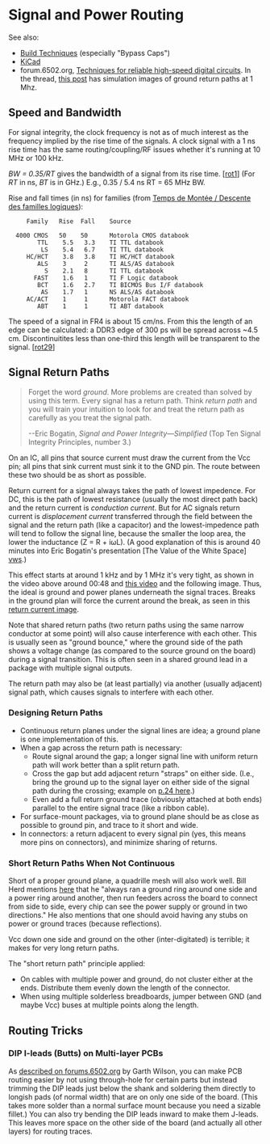 Signal and Power Routing
========================

See also:
- [Build Techniques](build-tech.md) (especially "Bypass Caps")
- [KiCad](KiCad.md)
- forum.6502.org, [Techniques for reliable high-speed digital circuits][f65
  2029]. In the thread, [this post][f65 80566] has simulation images of
  ground return paths at 1 Mhz.


Speed and Bandwidth
-------------------

For signal integrity, the clock frequency is not as of much interest as the
frequency implied by the rise time of the signals. A clock signal with a 1
ns rise time has the same routing/coupling/RF issues whether it's running
at 10 MHz or 100 kHz.

_BW = 0.35/RT_ gives the bandwidth of a signal from its rise time. [[rot1]]
(For _RT_ in ns, _BT_ is in GHz.) E.g., 0.35 / 5.4 ns RT = 65 MHz BW.


Rise and fall times (in ns) for families (from [Temps de Montée / Descente
des familles logiques][rft]):


         Family   Rise  Fall    Source

      4000 CMOS   50    50      Motorola CMOS databook
            TTL    5.5   3.3    TI TTL databook
             LS    5.4   6.7    TI TTL databook
         HC/HCT    3.8   3.8    TI HC/HCT databook
            ALS    3     2      TI ALS/AS databook
              S    2.1   8      TI TTL databook
           FAST    1.6   1      TI F Logic databook
            BCT    1.6   2.7    TI BICMOS Bus I/F databook
             AS    1.7   1      NS ALS/AS databook
         AC/ACT    1     1      Motorola FACT databook
            ABT    1     1      TI ABT databook

The speed of a signal in FR4 is about 15 cm/ns. From this the length of an
edge can be calculated: a DDR3 edge of 300 ps will be spread across ~4.5
cm. Discontinuitites less than one-third this length will be transparent to
the signal. [[rot29]]


Signal Return Paths
-------------------

> Forget the word _ground_. More problems are created than solved by using
> this term. Every signal has a return path. Think _return path_ and you
> will train your intuition to look for and treat the return path as
> carefully as you treat the signal path.
>
>   --Eric Bogatin, _Signal and Power Integrity—Simplified_
>     (Top Ten Signal Integrity Principles, number 3.)


On an IC, all pins that source current must draw the current from the Vcc
pin; all pins that sink current must sink it to the GND pin. The route
between these two should be as short as possible.

Return current for a signal always takes the path of lowest impedence. For
DC, this is the path of lowest resistance (usually the most direct path
back) and the return current is _conduction current_. But for AC signals
return current is _displacement current_ transferred through the field
between the signal and the return path (like a capacitor) and the
lowest-impedence path will tend to follow the signal line, because the
smaller the loop area, the lower the inductance (Z = R + iωL). (A good
explanation of this is around 40 minutes into Eric Bogatin's presentation
[The Value of the White Space] [vws].)

This effect starts at around 1 kHz and by 1 MHz it's very tight, as shown
in the video above around 00:48 and [this video][feranec] and the following
image. Thus, the ideal is ground and power planes underneath the signal
traces. Breaks in the ground plan will force the current around the break,
as seen in this [return current image](../sch/return-current.jpg).

Note that shared return paths (two return paths using the same narrow
conductor at some point) will also cause interference with each other. This
is usually seen as "ground bounce," where the ground side of the path shows
a voltage change (as compared to the source ground on the board) during a
signal transition. This is often seen in a shared ground lead in a package
with multiple signal outputs.

The return path may also be (at least partially) via another (usually
adjacent) signal path, which causes signals to interfere with each other.

### Designing Return Paths

- Continuous return planes under the signal lines are idea; a ground plane
  is one implementation of this.
- When a gap across the return path is necessary:
  - Route signal around the gap; a longer signal line with uniform return
    path will work better than a split return path.
  - Cross the gap but add adjacent return "straps" on either side. (I.e.,
    bring the ground up to the signal layer on either side of the signal
    path during the crossing; example on [p.24 here][vws-slides].)
  - Even add a full return ground trace (obviously attached at both ends)
    parallel to the entire signal trace (like a ribbon cable).
- For surface-mount packages, via to ground plane should be as close as
  possible to ground pin, and trace to it short and wide.
- In connectors: a return adjacent to every signal pin (yes, this means
  more pins on connectors), and minimize sharing of returns.

### Short Return Paths When Not Continuous

Short of a proper ground plane, a quadrille mesh will also work well. Bill
Herd mentions [here][herd10] that he "always ran a ground ring around one
side and a power ring around another, then run feeders across the board to
connect from side to side, every chip can see the power supply or ground in
two directions." He also mentions that one should avoid having any stubs on
power or ground traces (because reflections).

Vcc down one side and ground on the other (inter-digitated) is terrible; it
makes for very long return paths.

The "short return path" principle applied:
- On cables with multiple power and ground, do not cluster either at the
  ends. Distribute them evenly down the length of the connector.
- When using multiple solderless breadboards, jumper between GND (and maybe
  Vcc) buses at multiple points along the length.


Routing Tricks
--------------

### DIP I-leads (Butts) on Multi-layer PCBs

As [described on forums.6502.org][gw-ilead] by Garth Wilson, you can
make PCB routing easier by not using through-hole for certain parts
but instead trimming the DIP leads just below the shank and soldering
them directly to longish pads (of normal width) that are on only one
side of the board. (This takes more solder than a normal surface mount
because you need a sizable fillet.) You can also try bending the DIP
leads inward to make them J-leads. This leaves more space on the other
side of the board (and actually all other layers) for routing traces.



<!-------------------------------------------------------------------->
[rot1]: https://www.edn.com/rule-of-thumb-1-bandwidth-of-a-signal-from-its-rise-time/
[rot29]: https://www.edn.com/what-is-the-spatial-extent-of-an-edge-rule-of-thumb-29/
[f65 2029]: http://forum.6502.org/viewtopic.php?f=4&t=2029
[f65 80566]: http://forum.6502.org/viewtopic.php?f=4&t=2029&p=80566#p80566
[feranec]: https://youtu.be/4nEd1jTTIUQ?t=631
[gw-ilead]: http://forum.6502.org/viewtopic.php?f=12&t=5923&start=45#p73277
[herd10]: http://www.6502.org/users/andre/icaphw/design.html
[rft]: http://ve2zaz.net/referenc/LogicT.htm
[vws-slides]: https://www.altium.com/live-conference/sites/default/files/pdf/The%20Value%20of%20the%20White%20Space%20-%20Eric%20Bogatin.pdf#page=24
[vws]: https://www.altium.com/live-conference/altiumlive-2018-annual-pcb-design-summit/sessions/value-white-space
